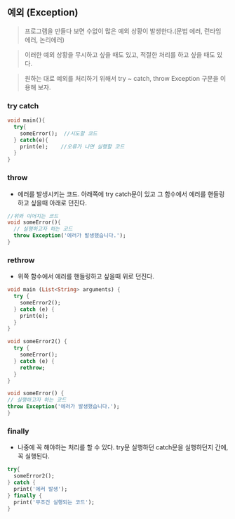 ## 예외 (Exception)
> 프로그램을 만들다 보면 수없이 많은 예외 상황이 발생한다.(문법 에러, 런타임 에러, 논리에러)

> 이러한 예외 상황을 무시하고 싶을 때도 있고, 적절한 처리를 하고 싶을 때도 있다.

> 원하는 대로 예외를 처리하기 위해서 try ~ catch, throw Exception 구문을 이용해 보자.

### try catch
```dart
void main(){
  try{
    someError();  //시도할 코드
  } catch(e){
    print(e);    //오류가 나면 실행할 코드
  }
}
```

### throw
- 에러를 발생시키는 코드. 아래쪽에 try catch문이 있고 그 함수에서 에러를 핸들링하고 싶을때 아래로 던진다.
```dart
//위와 이어지는 코드
void someError(){
  // 실행하고자 하는 코드
  throw Exception('에러가 발생했습니다.');
}
```

### rethrow
- 위쪽 함수에서 에러를 핸들링하고 싶을때 위로 던진다.
```dart
void main (List<String> arguments) {
  try {
    someError2();
  } catch (e) {
    print(e);
  }
}

void someError2() {
  try {
    someError();
  } catch (e) {
    rethrow;
  }
}

void someError() {
// 실행하고자 하는 코드
throw Exception('에러가 발생했습니다.');
}
```

### finally
- 나중에 꼭 해야하는 처리를 할 수 있다. try문 실행하던 catch문을 실행하던지 간에, 꼭 실행된다.
```dart
try{
  someError2();
} catch {
  print('에러 발생');
} finally {
  print('무조건 실행되는 코드');
}
``` 
